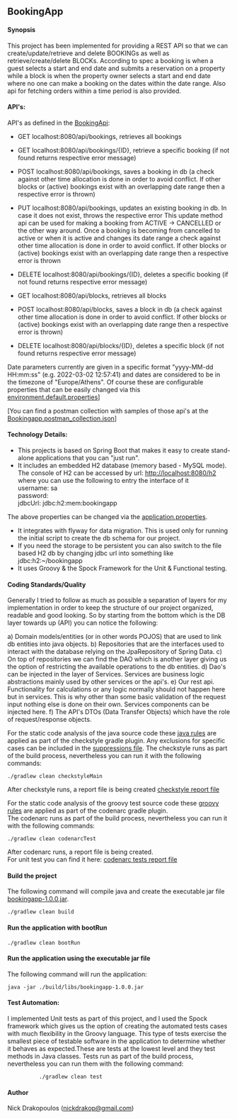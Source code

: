 ## BookingApp

#### Synopsis

This project has been implemented for providing a REST API so that we can create/update/retrieve and delete BOOKINGs as 
well as retrieve/create/delete BLOCKs. 
According to spec a booking is when a guest selects a start and end date and submits a reservation on a property while 
a block is when the property owner selects a start and end date where no one can make a booking on the dates within the date range.
Also api for fetching orders within a time period is also provided. 

#### API's:

API's as defined in the [BookingApi](src/main/java/com/market/bookingapp/api/BookingApi.java):

- GET localhost:8080/api/bookings, retrieves all bookings
- GET localhost:8080/api/bookings/{ID}, retrieve a specific booking (if not found returns respective error message)
- POST localhost:8080/api/bookings, saves a booking in db (a check against other time allocation is done in
  order to avoid conflict. If other blocks or (active) bookings exist with an overlapping date range then a respective error
  is thrown)
- PUT localhost:8080/api/bookings, updates an existing booking in db. In case it does not exist, throws the respective error
  This update method api can be used for making a booking from ACTIVE -> CANCELLED or the other way around. Once a booking is becoming
  from cancelled to active or when it is active and changes its date range a check against other time allocation is done in
  order to avoid conflict. If other blocks or (active) bookings exist with an overlapping date range then a respective error
  is thrown
- DELETE localhost:8080/api/bookings/{ID}, deletes a specific booking (if not found returns respective error message)

- GET localhost:8080/api/blocks, retrieves all blocks
- POST localhost:8080/api/blocks, saves a block in db (a check against other time allocation is done in
  order to avoid conflict. If other blocks or (active) bookings exist with an overlapping date range then a respective error
  is thrown)
- DELETE localhost:8080/api/blocks/{ID}, deletes a specific block (if not found returns respective error message)

Date parameters currently are given in a specific format "yyyy-MM-dd HH:mm:ss" (e.g. 2022-03-02 12:57:41) and dates are
considered to be in the timezone of "Europe/Athens".
Of course these are configurable properties that can be easily changed via this [environment.default.properties](src/main/resources/environment.default.properties)]

[You can find a postman collection with samples of those api's at the [Bookingapp.postman_collection.json](postman/Bookingapp.postman_collection.json)]

#### Technology Details:  
- This projects is based on Spring Boot that makes it easy to create stand-alone applications that you can "just run".
- It includes an embedded H2 database (memory based - MySQL mode).  
The console of H2 can be accessed by url: [http://localhost:8080/h2](http://localhost:8080/h2)  
where you can use the following to entry the interface of it  
username: sa  
password:  
jdbcUrl: jdbc:h2:mem:bookingapp

The above properties can be changed via the [application.properties](src/main/resources/application.properties).   
- It integrates with flyway for data migration. This is used only for running the initial script to create the db schema for our project. 
- If you need the storage to be persistent you can also switch to the file based H2 db by changing jdbc url into something like jdbc:h2:~/bookingapp
- It uses Groovy & the Spock Framework for the Unit & Functional testing. 

#### Coding Standards/Quality

Generally I tried to follow as much as possible a separation of layers for my implementation in order to keep the structure of our project organized, readable and good looking. So by starting from the bottom which is the DB layer towards up (API) you can notice the following:
   
a) Domain models/entities (or in other words POJOS) that are used to link db entities into java objects.
b) Repositories that are the interfaces used to interact with the database relying on the JpaRepository of Spring Data. 
c) On top of repositories we can find the DAO which is another layer giving us the option of restricting the available operations to the db entities.
d) Dao's can be injected in the layer of Services. Services are business logic abstractions mainly used by other services or the api's.
e) Our rest api. Functionality for calculations or any logic normally should not happen here but in services. This is why other than some basic validation of the request input nothing else is done on their own. Services components can be injected here.
f) The API's DTOs (Data Transfer Objects) which have the role of request/response objects. 
   
For the static code analysis of the java source code these [java rules](rules/checkstyle.xml) are applied as part of the checkstyle gradle plugin. Any exclusions for specific cases can be included in the [suppressions file](rules/checkstyle-suppressions.xml). 
The checkstyle runs as part of the build process, nevertheless you can run it with the following commands:

    ./gradlew clean checkstyleMain 
    
After checkstyle runs, a report file is being created [checkstyle report file](builds/checkstyleReports/main.html)

For the static code analysis of the groovy test source code these [groovy rules](rules/codenarc.groovy) are applied as part of the codenarc gradle plugin.  
The codenarc runs as part of the build process, nevertheless you can run it with the following commands:

    ./gradlew clean codenarcTest
    
After codenarc runs, a report file is being created.  
For unit test you can find it here: [codenarc tests report file](builds/reports/codenarc/test.html)

#### Build the project

The following command will compile java and create the executable jar file [bookingapp-1.0.0.jar](build/libs/bookingapp-1.0.0.jar).

    ./gradlew clean build  
    
#### Run the application with bootRun

    ./gradlew clean bootRun  
    
#### Run the application using the executable jar file

The following command will run the application:

    java -jar ./build/libs/bookingapp-1.0.0.jar

#### Test Automation:
I implemented Unit tests as part of this project, and I used the Spock framework which gives us the option of creating the automated tests cases with much flexibility in the Groovy language. 
This type of tests exercise the smallest piece of testable software in the application to determine whether it behaves as expected.These are tests at the lowest level and they test methods in Java classes. 
Tests run as part of the build process, nevertheless you can run them with the following command:
          
              ./gradlew clean test
              
#### Author  
Nick Drakopoulos (nickdrakop@gmail.com)


  

